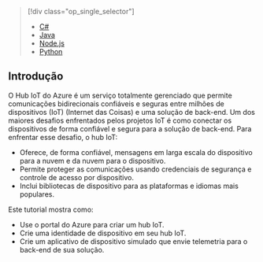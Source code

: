 > [!div class="op_single_selector"]
> * [C#](../articles/iot-hub/iot-hub-csharp-csharp-getstarted.md)
> * [Java](../articles/iot-hub/iot-hub-java-java-getstarted.md)
> * [Node.js](../articles/iot-hub/iot-hub-node-node-getstarted.md)
> * [Python](../articles/iot-hub/iot-hub-python-getstarted.md)
> 
> 

## <a name="introduction"></a>Introdução
O Hub IoT do Azure é um serviço totalmente gerenciado que permite comunicações bidirecionais confiáveis e seguras entre milhões de dispositivos (IoT) (Internet das Coisas) e uma solução de back-end. Um dos maiores desafios enfrentados pelos projetos IoT é como conectar os dispositivos de forma confiável e segura para a solução de back-end. Para enfrentar esse desafio, o hub IoT:

* Oferece, de forma confiável, mensagens em larga escala do dispositivo para a nuvem e da nuvem para o dispositivo.
* Permite proteger as comunicações usando credenciais de segurança e controle de acesso por dispositivo.
* Inclui bibliotecas de dispositivo para as plataformas e idiomas mais populares.

Este tutorial mostra como:

* Use o portal do Azure para criar um hub IoT.
* Crie uma identidade de dispositivo em seu hub IoT.
* Crie um aplicativo de dispositivo simulado que envie telemetria para o back-end de sua solução.

